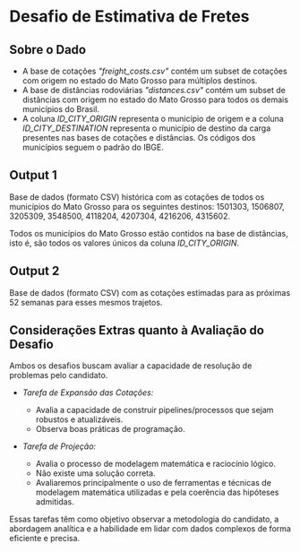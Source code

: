 # Desafio de Estimativa de Fretes

## Sobre o Dado

- A base de cotações *"freight_costs.csv"* contém um subset de cotações com origem no estado do Mato Grosso para múltiplos destinos.
- A base de distâncias rodoviárias *"distances.csv"* contém um subset de distâncias com origem no estado do Mato Grosso para todos os demais municípios do Brasil.
- A coluna *ID_CITY_ORIGIN* representa o município de origem e a coluna *ID_CITY_DESTINATION* representa o município de destino da carga presentes nas bases de cotações e distâncias. Os códigos dos municípios seguem o padrão do IBGE.

## Output 1

Base de dados (formato CSV) histórica com as cotações de todos os municípios do Mato Grosso para os seguintes destinos: 1501303, 1506807, 3205309, 3548500, 4118204, 4207304, 4216206, 4315602.

Todos os municípios do Mato Grosso estão contidos na base de distâncias, isto é, são todos os valores únicos da coluna *ID_CITY_ORIGIN*.

## Output 2

Base de dados (formato CSV) com as cotações estimadas para as próximas 52 semanas para esses mesmos trajetos.

## Considerações Extras quanto à Avaliação do Desafio

Ambos os desafios buscam avaliar a capacidade de resolução de problemas pelo candidato.

- *Tarefa de Expansão das Cotações:*
  - Avalia a capacidade de construir pipelines/processos que sejam robustos e atualizáveis.
  - Observa boas práticas de programação.

- *Tarefa de Projeção:*
  - Avalia o processo de modelagem matemática e raciocínio lógico.
  - Não existe uma solução correta.
  - Avaliaremos principalmente o uso de ferramentas e técnicas de modelagem matemática utilizadas e pela coerência das hipóteses admitidas.

Essas tarefas têm como objetivo observar a metodologia do candidato, a abordagem analítica e a habilidade em lidar com dados complexos de forma eficiente e precisa.